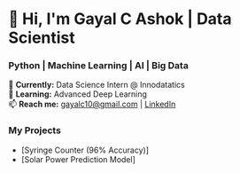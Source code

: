 # 👋 Hi, I'm Gayal C Ashok | Data Scientist  
### Python | Machine Learning | AI | Big Data  

🔭 **Currently:** Data Science Intern @ Innodatatics  
🌱 **Learning:** Advanced Deep Learning  
📫 **Reach me:** [gayalc10@gmail.com](mailto:gayalc10@gmail.com) | [LinkedIn](https://www.linkedin.com/in/gayal-c-ashok)  

###  My Projects  
- [Syringe Counter (96% Accuracy)]  
- [Solar Power Prediction Model]   
<!--
**Gayal-C/Gayal-c** is a ✨ _special_ ✨ repository because its `README.md` (this file) appears on your GitHub profile.

Here are some ideas to get you started:

- 🔭 I’m currently working on ...
- 🌱 I’m currently learning ...
- 👯 I’m looking to collaborate on ...
- 🤔 I’m looking for help with ...
- 💬 Ask me about ...
- 📫 How to reach me: ...
- 😄 Pronouns: ...
- ⚡ Fun fact: ...
-->
